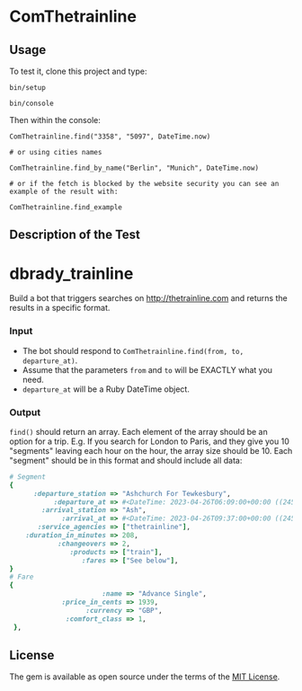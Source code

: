 # ComThetrainline

## Usage

To test it, clone this project and type:
```
bin/setup

bin/console
```

Then within the console:
```
ComThetrainline.find("3358", "5097", DateTime.now)

# or using cities names

ComThetrainline.find_by_name("Berlin", "Munich", DateTime.now)

# or if the fetch is blocked by the website security you can see an example of the result with:

ComThetrainline.find_example
```

## Description of the Test

dbrady_trainline
================

Build a bot that triggers searches on http://thetrainline.com and returns the results in a specific format.

### Input

* The bot should respond to `ComThetrainline.find(from, to, departure_at)`.
* Assume that the parameters `from` and `to` will be EXACTLY what you need.
* `departure_at` will be a Ruby DateTime object.

### Output

`find()` should return an array.
Each element of the array should be an option for a trip.
E.g. If you search for London to Paris, and they give you 10 "segments" leaving each hour on the hour, the array size should be 10.
Each "segment" should be in this format and should include all data:

```ruby
# Segment
{
      :departure_station => "Ashchurch For Tewkesbury",
           :departure_at => #<DateTime: 2023-04-26T06:09:00+00:00 ((2456774j,22140s,0n),+0s,2299161j)>,
        :arrival_station => "Ash",
             :arrival_at => #<DateTime: 2023-04-26T09:37:00+00:00 ((2456774j,34620s,0n),+0s,2299161j)>,
       :service_agencies => ["thetrainline"],
    :duration_in_minutes => 208,
            :changeovers => 2,
               :products => ["train"],
                  :fares => ["See below"],
}
# Fare
{
                       :name => "Advance Single",
             :price_in_cents => 1939,
                   :currency => "GBP",
              :comfort_class => 1,
 },
```

## License

The gem is available as open source under the terms of the [MIT License](https://opensource.org/licenses/MIT).
